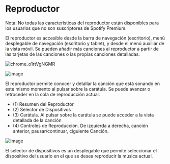 # Reproductor

Nota: No todas las características del reproductor están disponibles para los usuarios que no son suscriptores de Spotify Premium.

El reproductor es accesible desde la barra de navegación (escritorio), menú desplegable de navegación (escritorio y tablet), y desde el menú auxiliar de la vista móvil.
Se pueden añadir más canciones al reproductor a partir de las tarjetas de las canciones o las propias canciones detalladas.

![chrome_o1rtVgNGMR](https://user-images.githubusercontent.com/10118909/176042984-094001df-8db6-4782-b24a-1222762f53c9.gif)

![image](https://user-images.githubusercontent.com/10118909/176043280-349005a4-d491-4dbf-96e4-03803ce2beb7.png)

El reproductor permite conocer y detallar la canción que está sonando en este mismo momento al pulsar sobre la carátula. Se puede avanzar o retroceder en la cola de reproducción actual.

- (1) Resumen del Reproductor
- (2) Selector de Dispositivos
- (3) Carátula. Al pulsar sobre la carátula se puede acceder a la vista detallada de la canción
- (4) Controles de Reproducción. De izquierda a derecha, canción anterior, pausar/continuar, ciguiente Canción.

![image](https://user-images.githubusercontent.com/10118909/176043671-b292e105-859c-4d73-acf7-a5f433a0e697.png)

El selector de dispositivos es un desplegable que permite seleccionar el dispositivo del usuario en el que se desea reproducir la música actual.
